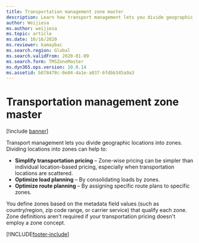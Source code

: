 ```yaml
---
title: Transportation management zone master
description: Learn how transport management lets you divide geographic locations into zones, including definitions for various pricing modules.
author: Weijiesa
ms.author: weijiesa
ms.topic: article
ms.date: 10/16/2020
ms.reviewer: kamaybac
ms.search.region: Global
ms.search.validFrom: 2020-01-09
ms.search.form: TMSZoneMaster
ms.dyn365.ops.version: 10.0.14
ms.assetid: b878478c-0e04-4a1e-a037-6fdbb345a9a3
---
```


# Transportation management zone master

[!include [banner](../includes/banner.md)]

Transport management lets you divide geographic locations into zones. Dividing locations into zones can help to:

- **Simplify transportation pricing** – Zone-wise pricing can be simpler than individual location-based pricing, especially when transportation locations are scattered.
- **Optimize load planning** – By consolidating loads by zones.
- **Optimize route planning** – By assigning specific route plans to specific zones.

You define zones based on the metadata field values (such as country/region, zip code range, or carrier service) that qualify each zone. Zone definitions aren't required if your transportation pricing doesn't employ a zone concept.


[!INCLUDE[footer-include](../../includes/footer-banner.md)]
